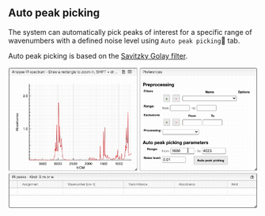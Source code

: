 ## Auto peak picking

The system can automatically pick peaks of interest for a specific range of wavenumbers with a defined noise level using `Auto peak picking` tab.

Auto peak picking is based on the [Savitzky Golay filter](https://en.wikipedia.org/wiki/Savitzky%E2%80%93Golay_filter).

![add autopick](autopick.gif)
